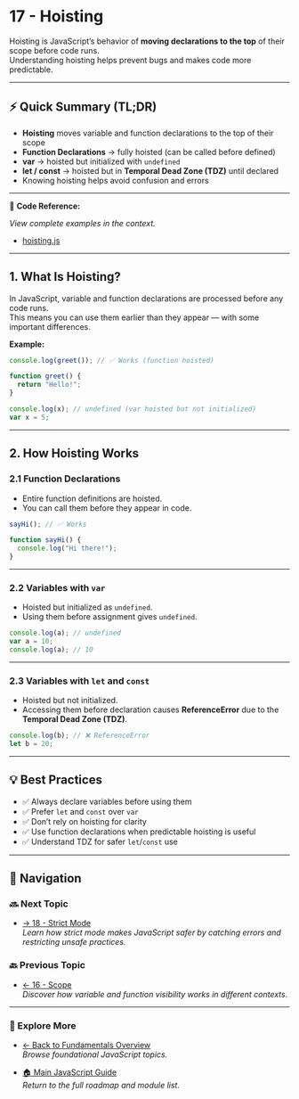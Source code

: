 # 17 - Hoisting

Hoisting is JavaScript’s behavior of **moving declarations to the top** of their scope before code runs.  
Understanding hoisting helps prevent bugs and makes code more predictable.

---

## ⚡ Quick Summary (TL;DR)

- **Hoisting** moves variable and function declarations to the top of their scope  
- **Function Declarations** → fully hoisted (can be called before defined)  
- **var** → hoisted but initialized with `undefined`  
- **let / const** → hoisted but in **Temporal Dead Zone (TDZ)** until declared  
- Knowing hoisting helps avoid confusion and errors

---

📂 **Code Reference:**

_View complete examples in the context._

- [hoisting.js](hoisting.js)

---

## 1. What Is Hoisting?

In JavaScript, variable and function declarations are processed before any code runs.  
This means you can use them earlier than they appear — with some important differences.

**Example:**

```js
console.log(greet()); // ✅ Works (function hoisted)

function greet() {
  return "Hello!";
}

console.log(x); // undefined (var hoisted but not initialized)
var x = 5;
```

---

## 2. How Hoisting Works

### 2.1 Function Declarations

- Entire function definitions are hoisted.  
- You can call them before they appear in code.

```js
sayHi(); // ✅ Works

function sayHi() {
  console.log("Hi there!");
}
```

---

### 2.2 Variables with `var`

- Hoisted but initialized as `undefined`.  
- Using them before assignment gives `undefined`.

```js
console.log(a); // undefined
var a = 10;
console.log(a); // 10
```

---

### 2.3 Variables with `let` and `const`

- Hoisted but not initialized.  
- Accessing them before declaration causes **ReferenceError** due to the **Temporal Dead Zone (TDZ)**.

```js
console.log(b); // ❌ ReferenceError
let b = 20;
```

---

## 💡 Best Practices

- ✅ Always declare variables before using them  
- ✅ Prefer `let` and `const` over `var`  
- ✅ Don’t rely on hoisting for clarity  
- ✅ Use function declarations when predictable hoisting is useful  
- ✅ Understand TDZ for safer `let`/`const` use  

---

## 🔗 Navigation

### 🔜 Next Topic

- [→ 18 - Strict Mode](../18-strict-mode/README.md)  
_Learn how strict mode makes JavaScript safer by catching errors and restricting unsafe practices._

### 🔙 Previous Topic

- [← 16 - Scope](../16-scope/README.md)  
_Discover how variable and function visibility works in different contexts._

---

### 📂 Explore More

- [← Back to Fundamentals Overview](../README.md)  
_Browse foundational JavaScript topics._

- [🏠 Main JavaScript Guide](../../README.md)  
_Return to the full roadmap and module list._
